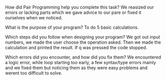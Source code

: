 How did Pair Programming help you complete this task?
We reasized our errors or lacking parts which we gave advice to our pare or fixed it ourselves when we noticed.

What is the purpose of your program?
To do 5 basic calculations.

Which steps did you follow when designing your program?
We got out input numbers, we made the user choose the operation asked. Then we made the calculation and printed the result. If q was pressed the code stopped.

Which errors did you encounter, and how did you fix them?
We encountered a logic error, while loop starting too early, a few syntax/type errors mainly and we fixed them but noticing them as they were easy problems and werent too difficult to solve.

